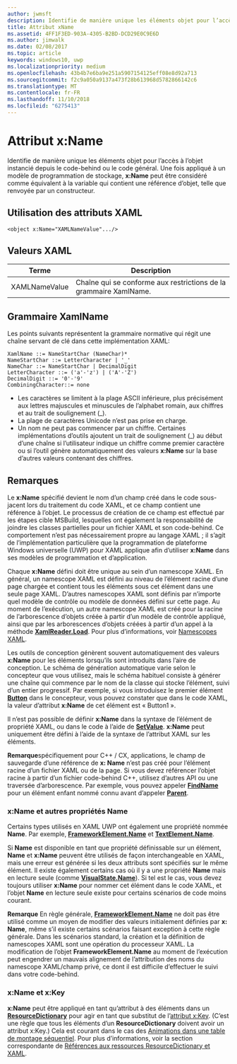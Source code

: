 ```yaml
---
author: jwmsft
description: Identifie de manière unique les éléments objet pour l’accès à l’objet instancié depuis le code-behind ou le code général.
title: Attribut xName
ms.assetid: 4FF1F3ED-903A-4305-B2BD-DCD29E0C9E6D
ms.author: jimwalk
ms.date: 02/08/2017
ms.topic: article
keywords: windows10, uwp
ms.localizationpriority: medium
ms.openlocfilehash: 43b4b7e6ba9e251a5907154125eff08e8d92a713
ms.sourcegitcommit: f2c9a050a9137a473f28b613968d5782866142c6
ms.translationtype: MT
ms.contentlocale: fr-FR
ms.lasthandoff: 11/10/2018
ms.locfileid: "6275413"
---
```

# <a name="xname-attribute"></a>Attribut x:Name


Identifie de manière unique les éléments objet pour l’accès à l’objet instancié depuis le code-behind ou le code général. Une fois appliqué à un modèle de programmation de stockage, **x:Name** peut être considéré comme équivalent à la variable qui contient une référence d’objet, telle que renvoyée par un constructeur.

## <a name="xaml-attribute-usage"></a>Utilisation des attributs XAML

``` syntax
<object x:Name="XAMLNameValue".../>
```

## <a name="xaml-values"></a>Valeurs XAML

| Terme | Description |
|------|-------------|
| XAMLNameValue | Chaîne qui se conforme aux restrictions de la grammaire XamlName. |

##  <a name="xamlname-grammar"></a>Grammaire XamlName

Les points suivants représentent la grammaire normative qui régit une chaîne servant de clé dans cette implémentation XAML:

``` syntax
XamlName ::= NameStartChar (NameChar)*
NameStartChar ::= LetterCharacter | '_'
NameChar ::= NameStartChar | DecimalDigit
LetterCharacter ::= ('a'-'z') | ('A'-'Z')
DecimalDigit ::= '0'-'9'
CombiningCharacter::= none
```

-   Les caractères se limitent à la plage ASCII inférieure, plus précisément aux lettres majuscules et minuscules de l’alphabet romain, aux chiffres et au trait de soulignement (\_).
-   La plage de caractères Unicode n’est pas prise en charge.
-   Un nom ne peut pas commencer par un chiffre. Certaines implémentations d’outils ajoutent un trait de soulignement (\_) au début d’une chaîne si l’utilisateur indique un chiffre comme premier caractère ou si l’outil génère automatiquement des valeurs **x:Name** sur la base d’autres valeurs contenant des chiffres.

## <a name="remarks"></a>Remarques

Le **x:Name** spécifié devient le nom d’un champ créé dans le code sous-jacent lors du traitement du code XAML, et ce champ contient une référence à l’objet. Le processus de création de ce champ est effectué par les étapes cible MSBuild, lesquelles ont également la responsabilité de joindre les classes partielles pour un fichier XAML et son code-behind. Ce comportement n’est pas nécessairement propre au langage XAML ; il s’agit de l’implémentation particulière que la programmation de plateforme Windows universelle (UWP) pour XAML applique afin d’utiliser **x:Name** dans ses modèles de programmation et d’application.

Chaque **x:Name** défini doit être unique au sein d’un namescope XAML. En général, un namescope XAML est défini au niveau de l’élément racine d’une page chargée et contient tous les éléments sous cet élément dans une seule page XAML. D’autres namescopes XAML sont définis par n’importe quel modèle de contrôle ou modèle de données défini sur cette page. Au moment de l’exécution, un autre namescope XAML est créé pour la racine de l’arborescence d’objets créée à partir d’un modèle de contrôle appliqué, ainsi que par les arborescences d’objets créées à partir d’un appel à la méthode [**XamlReader.Load**](https://msdn.microsoft.com/library/windows/apps/br228048). Pour plus d’informations, voir [Namescopes XAML](xaml-namescopes.md).

Les outils de conception génèrent souvent automatiquement des valeurs **x:Name** pour les éléments lorsqu’ils sont introduits dans l’aire de conception. Le schéma de génération automatique varie selon le concepteur que vous utilisez, mais le schéma habituel consiste à générer une chaîne qui commence par le nom de la classe qui stocke l’élément, suivi d’un entier progressif. Par exemple, si vous introduisez le premier élément [**Button**](https://msdn.microsoft.com/library/windows/apps/br209265) dans le concepteur, vous pouvez constater que dans le code XAML, la valeur d’attribut **x:Name** de cet élément est « Button1 ».

Il n’est pas possible de définir **x:Name** dans la syntaxe de l’élément de propriété XAML, ou dans le code à l’aide de [**SetValue**](https://msdn.microsoft.com/library/windows/apps/br242361). **x:Name** peut uniquement être défini à l’aide de la syntaxe de l’attribut XAML sur les éléments.

**Remarque**spécifiquement pour C++ / CX, applications, le champ de sauvegarde d’une référence de **x: Name** n’est pas créé pour l’élément racine d’un fichier XAML ou de la page. Si vous devez référencer l’objet racine à partir d’un fichier code-behind C++, utilisez d’autres API ou une traversée d’arborescence. Par exemple, vous pouvez appeler [**FindName**](https://msdn.microsoft.com/library/windows/apps/br208715) pour un élément enfant nommé connu avant d’appeler [**Parent**](https://msdn.microsoft.com/library/windows/apps/br208739).

### <a name="xname-and-other-name-properties"></a>x:Name et autres propriétés Name

Certains types utilisés en XAML UWP ont également une propriété nommée **Name**. Par exemple, [**FrameworkElement.Name**](https://msdn.microsoft.com/library/windows/apps/br208735) et [**TextElement.Name**](https://msdn.microsoft.com/library/windows/apps/hh702125).

Si **Name** est disponible en tant que propriété définissable sur un élément, **Name** et **x:Name** peuvent être utilisés de façon interchangeable en XAML, mais une erreur est générée si les deux attributs sont spécifiés sur le même élément. Il existe également certains cas où il y a une propriété **Name** mais en lecture seule (comme [**VisualState.Name**](https://msdn.microsoft.com/library/windows/apps/br209031)). Si tel est le cas, vous devez toujours utiliser **x:Name** pour nommer cet élément dans le code XAML, et l’objet **Name** en lecture seule existe pour certains scénarios de code moins courant.

**Remarque** En règle générale, [**FrameworkElement.Name**](https://msdn.microsoft.com/library/windows/apps/br208735) ne doit pas être utilisé comme un moyen de modifier des valeurs initialement définies par **x: Name**, même s’il existe certains scénarios faisant exception à cette règle générale. Dans les scénarios standard, la création et la définition de namescopes XAML sont une opération du processeur XAML. La modification de l’objet **FrameworkElement.Name** au moment de l’exécution peut engendrer un mauvais alignement de l’attribution des noms du namescope XAML/champ privé, ce dont il est difficile d’effectuer le suivi dans votre code-behind.

### <a name="xname-and-xkey"></a>x:Name et x:Key

**x:Name** peut être appliqué en tant qu’attribut à des éléments dans un [**ResourceDictionary**](https://msdn.microsoft.com/library/windows/apps/br208794) pour agir en tant que substitut de l’[attribut x:Key](x-key-attribute.md). (C’est une règle que tous les éléments d’un **ResourceDictionary** doivent avoir un attribut x:Key.) Cela est courant dans le cas des [Animations dans une table de montage séquentiel](https://msdn.microsoft.com/library/windows/apps/mt187354). Pour plus d’informations, voir la section correspondante de [Références aux ressources ResourceDictionary et XAML](https://msdn.microsoft.com/library/windows/apps/mt187273).

